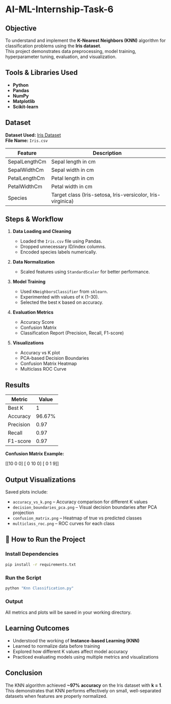 # AI-ML-Internship-Task-6

##  Objective
To understand and implement the **K-Nearest Neighbors (KNN)** algorithm for classification problems using the **Iris dataset**.  
This project demonstrates data preprocessing, model training, hyperparameter tuning, evaluation, and visualization.


##  Tools & Libraries Used
- **Python**
- **Pandas**
- **NumPy**
- **Matplotlib**
- **Scikit-learn**


##  Dataset
**Dataset Used:** [Iris Dataset](https://archive.ics.uci.edu/ml/datasets/iris)  
**File Name:** `Iris.csv`

| Feature | Description |
|----------|--------------|
| SepalLengthCm | Sepal length in cm |
| SepalWidthCm  | Sepal width in cm |
| PetalLengthCm | Petal length in cm |
| PetalWidthCm  | Petal width in cm |
| Species       | Target class (Iris-setosa, Iris-versicolor, Iris-virginica) |


##  Steps & Workflow
1. **Data Loading and Cleaning**
   - Loaded the `Iris.csv` file using Pandas.
   - Dropped unnecessary ID/index columns.
   - Encoded species labels numerically.

2. **Data Normalization**
   - Scaled features using `StandardScaler` for better performance.

3. **Model Training**
   - Used `KNeighborsClassifier` from `sklearn`.
   - Experimented with values of `K` (1–30).
   - Selected the best `K` based on accuracy.

4. **Evaluation Metrics**
   - Accuracy Score  
   - Confusion Matrix  
   - Classification Report (Precision, Recall, F1-score)

5. **Visualizations**
   - Accuracy vs K plot  
   - PCA-based Decision Boundaries  
   - Confusion Matrix Heatmap  
   - Multiclass ROC Curve


##  Results

| Metric | Value |
|--------|--------|
| Best K | 1 |
| Accuracy | 96.67% |
| Precision | 0.97 |
| Recall | 0.97 |
| F1-score | 0.97 |

**Confusion Matrix Example:**


[[10  0  0]
[ 0 10  0]
[ 0  1  9]]


##  Output Visualizations
Saved plots include:
- `accuracy_vs_k.png` – Accuracy comparison for different K values  
- `decision_boundaries_pca.png` – Visual decision boundaries after PCA projection  
- `confusion_matrix.png` – Heatmap of true vs predicted classes  
- `multiclass_roc.png` – ROC curves for each class


## 🚀 How to Run the Project

###  Install Dependencies

```bash
pip install -r requirements.txt
```

###  Run the Script

```bash
python "Knn Classification.py"
```

###  Output

All metrics and plots will be saved in your working directory.


##  Learning Outcomes

* Understood the working of **Instance-based Learning (KNN)**
* Learned to normalize data before training
* Explored how different K values affect model accuracy
* Practiced evaluating models using multiple metrics and visualizations


##  Conclusion

The KNN algorithm achieved **~97% accuracy** on the Iris dataset with **k = 1**.
This demonstrates that KNN performs effectively on small, well-separated datasets when features are properly normalized.




